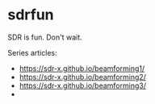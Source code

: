 # sdrfun

SDR is fun. Don't wait.

Series articles:
- https://sdr-x.github.io/beamforming1/
- https://sdr-x.github.io/beamforming2/
- https://sdr-x.github.io/beamforming3/
- 
